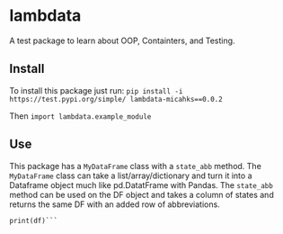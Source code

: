 # lambdata

A test package to learn about OOP, Containters, and Testing.

## Install 

To install this package just run: `pip install -i https://test.pypi.org/simple/ lambdata-micahks==0.0.2`

Then `import lambdata.example_module`

## Use

This package has a `MyDataFrame` class with a `state_abb` method. The `MyDataFrame` class can take a list/array/dictionary and turn it into a Dataframe object much like pd.DatatFrame with Pandas. The `state_abb` method can be used on the DF object and takes a column of states and returns the same DF with an added row of abbreviations.

```df = MyDataFrame({'State': ['Hawaii', 'California', 'Texas', 'new york']})
print(df)```
